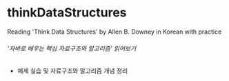 # thinkDataStructures
Reading 'Think Data Structures' by Allen B. Downey in Korean with practice
###### '자바로 배우는 핵심 자료구조와 알고리즘' 읽어보기
- 예제 실습 및 자료구조와 알고리즘 개념 정리
